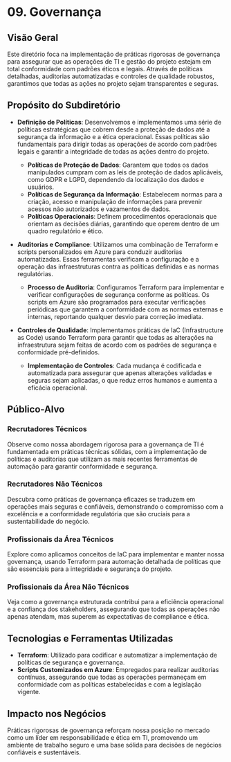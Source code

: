 # 09. Governança

## Visão Geral

Este diretório foca na implementação de práticas rigorosas de governança para assegurar que as operações de TI e gestão do projeto estejam em total conformidade com padrões éticos e legais. Através de políticas detalhadas, auditorias automatizadas e controles de qualidade robustos, garantimos que todas as ações no projeto sejam transparentes e seguras.

## Propósito do Subdiretório

- **Definição de Políticas**: Desenvolvemos e implementamos uma série de políticas estratégicas que cobrem desde a proteção de dados até a segurança da informação e a ética operacional. Essas políticas são fundamentais para dirigir todas as operações de acordo com padrões legais e garantir a integridade de todas as ações dentro do projeto.
  - **Políticas de Proteção de Dados**: Garantem que todos os dados manipulados cumpram com as leis de proteção de dados aplicáveis, como GDPR e LGPD, dependendo da localização dos dados e usuários.
  - **Políticas de Segurança da Informação**: Estabelecem normas para a criação, acesso e manipulação de informações para prevenir acessos não autorizados e vazamentos de dados.
  - **Políticas Operacionais**: Definem procedimentos operacionais que orientam as decisões diárias, garantindo que operem dentro de um quadro regulatório e ético.

- **Auditorias e Compliance**: Utilizamos uma combinação de Terraform e scripts personalizados em Azure para conduzir auditorias automatizadas. Essas ferramentas verificam a configuração e a operação das infraestruturas contra as políticas definidas e as normas regulatórias.
  - **Processo de Auditoria**: Configuramos Terraform para implementar e verificar configurações de segurança conforme as políticas. Os scripts em Azure são programados para executar verificações periódicas que garantem a conformidade com as normas externas e internas, reportando qualquer desvio para correção imediata.

- **Controles de Qualidade**: Implementamos práticas de IaC (Infrastructure as Code) usando Terraform para garantir que todas as alterações na infraestrutura sejam feitas de acordo com os padrões de segurança e conformidade pré-definidos.
  - **Implementação de Controles**: Cada mudança é codificada e automatizada para assegurar que apenas alterações validadas e seguras sejam aplicadas, o que reduz erros humanos e aumenta a eficácia operacional.

## Público-Alvo

### Recrutadores Técnicos
Observe como nossa abordagem rigorosa para a governança de TI é fundamentada em práticas técnicas sólidas, com a implementação de políticas e auditorias que utilizam as mais recentes ferramentas de automação para garantir conformidade e segurança.

### Recrutadores Não Técnicos
Descubra como práticas de governança eficazes se traduzem em operações mais seguras e confiáveis, demonstrando o compromisso com a excelência e a conformidade regulatória que são cruciais para a sustentabilidade do negócio.

### Profissionais da Área Técnicos
Explore como aplicamos conceitos de IaC para implementar e manter nossa governança, usando Terraform para automação detalhada de políticas que são essenciais para a integridade e segurança do projeto.

### Profissionais da Área Não Técnicos
Veja como a governança estruturada contribui para a eficiência operacional e a confiança dos stakeholders, assegurando que todas as operações não apenas atendam, mas superem as expectativas de compliance e ética.

## Tecnologias e Ferramentas Utilizadas

- **Terraform**: Utilizado para codificar e automatizar a implementação de políticas de segurança e governança.
- **Scripts Customizados em Azure**: Empregados para realizar auditorias contínuas, assegurando que todas as operações permaneçam em conformidade com as políticas estabelecidas e com a legislação vigente.

## Impacto nos Negócios

Práticas rigorosas de governança reforçam nossa posição no mercado como um líder em responsabilidade e ética em TI, promovendo um ambiente de trabalho seguro e uma base sólida para decisões de negócios confiáveis e sustentáveis.
